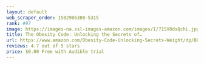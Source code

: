 ```yaml
---
layout: default 
﻿web_scraper_order: 1582906380-5315
rank: #97
image: https://images-na.ssl-images-amazon.com/images/I/71SV8dsQchL.jpg
title: The Obesity Code: Unlocking the Secrets of…
url: https://www.amazon.com/Obesity-Code-Unlocking-Secrets-Weight/dp/B01MRKEO0U/ref=zg_mw_audible_97?_encoding=UTF8&psc=1&refRID=8A6QF3909XK0JHQBT5YX
reviews: 4.7 out of 5 stars
price: $0.00 Free with Audible trial
---
```

